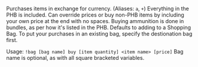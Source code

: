 Purchases items in exchange for currency. (Aliases: `a`, `+`)
Everything in the PHB is included. Can override prices or buy non-PHB items by including your own price at the end with no spaces.
Buying ammunition is done in bundles, as per how it's listed in the PHB.
Defaults to adding to a Shopping Bag. To put your purchases in an existing bag, specify the destionation bag first.

Usage: `!bag [bag name] buy [item quantity] <item name> [price]`
Bag name is optional, as with all square bracketed variables.
